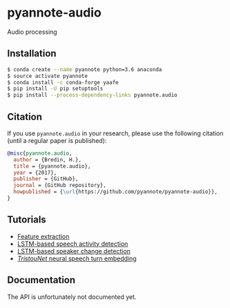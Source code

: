 # pyannote-audio

Audio processing

## Installation

```bash
$ conda create --name pyannote python=3.6 anaconda
$ source activate pyannote
$ conda install -c conda-forge yaafe
$ pip install -U pip setuptools
$ pip install --process-dependency-links pyannote.audio
```

## Citation

If you use `pyannote.audio` in your research, please use the following citation (until a regular paper is published):

```bibtex
@misc{pyannote.audio,
  author = {Bredin, H.},
  title = {pyannote.audio},
  year = {2017},
  publisher = {GitHub},
  journal = {GitHub repository},
  howpublished = {\url{https://github.com/pyannote/pyannote-audio}},
}
```

## Tutorials

 * [Feature extraction](tutorials/feature-extraction)
 * [LSTM-based speech activity detection](tutorials/speech-activity-detection)
 * [LSTM-based speaker change detection](tutorials/change-detection)
 * [_TristouNet_ neural speech turn embedding](tutorials/speaker-embedding)


## Documentation

The API is unfortunately not documented yet.
